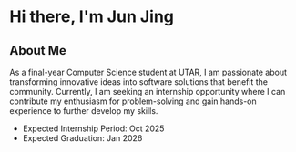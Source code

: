 <h1>Hi there, I'm Jun Jing</h1>

## About Me
As a final-year Computer Science student at UTAR, I am passionate about
transforming innovative ideas into software solutions that benefit the
community. Currently, I am
seeking an internship opportunity where I can contribute my enthusiasm for
problem-solving and gain hands-on experience to further develop my skills.

- Expected Internship Period: Oct 2025
- Expected Graduation: Jan 2026